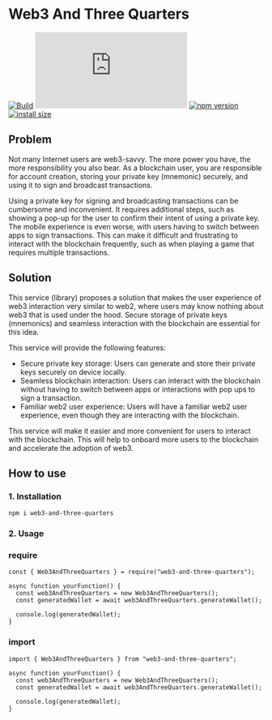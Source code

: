 # Web3 And Three Quarters
[![Build](https://github.com/VanijaDev/web3-and-three-quarters/actions/workflows/build.yaml/badge.svg)](https://github.com/VanijaDev/web3-and-three-quarters/actions/workflows/build.yaml)
[![type-coverage](https://img.shields.io/badge/dynamic/json.svg?label=type-coverage&prefix=%E2%89%A5&suffix=%&query=$.typeCoverage.atLeast&uri=https%3A%2F%2Fraw.githubusercontent.com%2Fplantain-00%2Ftype-coverage%2Fmaster%2Fpackage.json)](https://github.com/VanijaDev/web3-and-three-quarters)
[![npm version](https://img.shields.io/npm/v/podil.svg?style=flat)](https://www.npmjs.com/package/podil)
[![install size](https://packagephobia.com/badge?p=podil)](https://www.npmjs.com/package/podil)

## Problem
Not many Internet users are web3-savvy. The more power you have, the more responsibility you also bear. As a blockchain user, you are responsible for account creation, storing your private key (mnemonic) securely, and using it to sign and broadcast transactions.

Using a private key for signing and broadcasting transactions can be cumbersome and inconvenient. It requires additional steps, such as showing a pop-up for the user to confirm their intent of using a private key. The mobile experience is even worse, with users having to switch between apps to sign transactions. This can make it difficult and frustrating to interact with the blockchain frequently, such as when playing a game that requires multiple transactions.

## Solution
This service (library) proposes a solution that makes the user experience of web3 interaction very similar to web2, where users may know nothing about web3 that is used under the hood. Secure storage of private keys (mnemonics) and seamless interaction with the blockchain are essential for this idea.

This service will provide the following features:
* Secure private key storage: Users can generate and store their private keys securely on device locally.
* Seamless blockchain interaction: Users can interact with the blockchain without having to switch between apps or interactions with pop ups to sign a transaction.
* Familiar web2 user experience: Users will have a familiar web2 user experience, even though they are interacting with the blockchain.

This service will make it easier and more convenient for users to interact with the blockchain. This will help to onboard more users to the blockchain and accelerate the adoption of web3.

## How to use
### 1. Installation
```npm i web3-and-three-quarters```

### 2. Usage
### require
```
const { Web3AndThreeQuarters } = require("web3-and-three-quarters");

async function yourFunction() {
  const web3AndThreeQuarters = new Web3AndThreeQuarters();
  const generatedWallet = await web3AndThreeQuarters.generateWallet();

  console.log(generatedWallet);
}
```

### import
```
import { Web3AndThreeQuarters } from "web3-and-three-quarters";

async function yourFunction() {
  const web3AndThreeQuarters = new Web3AndThreeQuarters();
  const generatedWallet = await web3AndThreeQuarters.generateWallet();

  console.log(generatedWallet);
}
```
